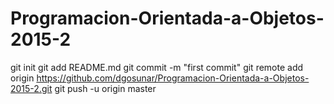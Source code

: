 # Programacion-Orientada-a-Objetos-2015-2
git init
git add README.md 
git commit -m "first commit" 
git remote add origin https://github.com/dgosunar/Programacion-Orientada-a-Objetos-2015-2.git 
git push -u origin master
